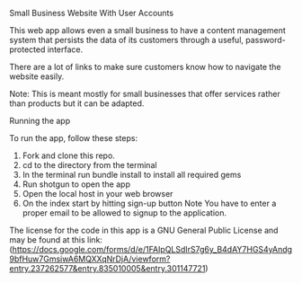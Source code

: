 Small Business Website With User Accounts

This web app allows even a small business to have a content management system that persists the data of its customers through a useful, password-protected interface.

There are a lot of links to make sure customers know how to navigate the website easily.

Note: This is meant mostly for small businesses that offer services rather than products but it can be adapted. 


Running the app

To run the app, follow these steps:

1. Fork and clone this repo.
2. cd to the directory from the terminal
3. In the terminal run bundle install to install all required gems
4. Run shotgun to open the app
5. Open the local host in your web browser
6. On the index start by hitting sign-up button Note You have to enter a proper email to be allowed to signup to the application.

The license for the code in this app is a GNU General Public License and may be found at this link: 
(https://docs.google.com/forms/d/e/1FAIpQLSdIrS7g6y_B4dAY7HGS4yAndg9bfHuw7GmsiwA6MQXXqNrDjA/viewform?entry.237262577&entry.835010005&entry.301147721)
